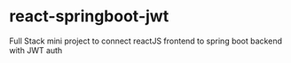 # react-springboot-jwt
Full Stack mini project to connect reactJS frontend to spring boot backend with JWT auth
